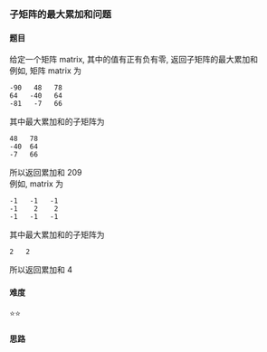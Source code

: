### 子矩阵的最大累加和问题

#### 题目
给定一个矩阵 matrix, 其中的值有正有负有零, 返回子矩阵的最大累加和   
例如, 矩阵 matrix 为
```
-90   48   78
64   -40   64
-81   -7   66
```
其中最大累加和的子矩阵为
```
48   78
-40  64
-7   66
```
所以返回累加和 209  
例如, matrix 为
```
-1   -1   -1
-1    2    2
-1   -1   -1
```
其中最大累加和的子矩阵为
```
2   2
```
所以返回累加和 4

#### 难度
:star::star:

#### 思路

